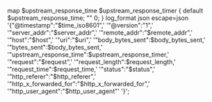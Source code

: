 map $upstream_response_time $upstream_response_timer {
    default $upstream_response_time;
    ""        0;
}
log_format json escape=json '{"@timestamp":"$time_iso8601",'
            '"@version":"1",'
            '"server_addr":"$server_addr",'
            '"remote_addr":"$remote_addr",'
            '"host":"$host",'
            '"uri":"$uri",'
            '"body_bytes_sent":$body_bytes_sent,'
            '"bytes_sent":$body_bytes_sent,'
            '"upstream_response_time":$upstream_response_timer,'
            '"request":"$request",'
            '"request_length":$request_length,'
            '"request_time":$request_time,'
            '"status":"$status",'
            '"http_referer":"$http_referer",'
            '"http_x_forwarded_for":"$http_x_forwarded_for",'
            '"http_user_agent":"$http_user_agent"'
            '}';